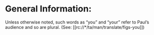 # General Information:

Unless otherwise noted, such words as “you” and “your” refer to Paul’s audience and so are plural. (See: [[rc://*/ta/man/translate/figs-you]])